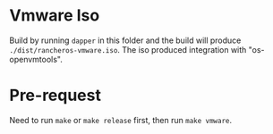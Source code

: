 Vmware Iso
===============

Build by running `dapper` in this folder and the build will produce `./dist/rancheros-vmware.iso`.  The iso produced integration with "os-openvmtools".

Pre-request
===============
Need to run `make` or `make release` first, then run `make vmware`.

